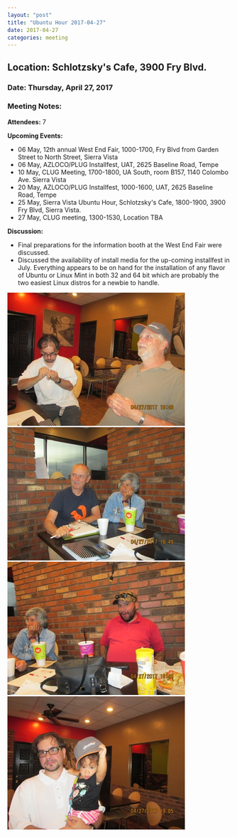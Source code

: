 ```yaml
---
layout: "post"
title: "Ubuntu Hour 2017-04-27"
date: 2017-04-27
categories: meeting
---
```


## Location: Schlotzsky's Cafe, 3900 Fry Blvd.

### Date: Thursday, April 27, 2017

### Meeting Notes:

**Attendees:** 7

**Upcoming Events:**

 * 06 May, 12th annual West End Fair, 1000-1700, Fry Blvd from Garden Street to North Street, Sierra Vista 
 * 06 May, AZLOCO/PLUG Installfest, UAT, 2625 Baseline Road, Tempe
 * 10 May, CLUG Meeting, 1700-1800, UA South, room B157, 1140 Colombo Ave. Sierra Vista
 * 20 May, AZLOCO/PLUG Installfest, 1000-1600, UAT, 2625 Baseline Road, Tempe
 * 25 May, Sierra Vista Ubuntu Hour, Schlotzsky's Cafe, 1800-1900, 3900 Fry Blvd, Sierra Vista.
 * 27 May, CLUG meeting, 1300-1530, Location TBA
 
**Discussion:**

 * Final preparations for the information booth at the West End Fair were discussed.
 * Discussed the availability of install media for the up-coming installfest in July.  Everything appears to be on hand for the installation of any flavor of Ubuntu or Linux Mint in both 32 and 64 bit which are probably the two easiest Linux distros for a newbie to handle.
 
![alt text](https://raw.githubusercontent.com/CochiseLinuxUsersGroup/CochiseLinuxUsersGroup.github.io/master/images/SierraVistaUbuntuHour_2017-04-27_1-400x400.JPG)
![alt text](https://raw.githubusercontent.com/CochiseLinuxUsersGroup/CochiseLinuxUsersGroup.github.io/master/images/SierraVistaUbuntuHour_2017-04-27_2-400x400.JPG)
![alt text](https://raw.githubusercontent.com/CochiseLinuxUsersGroup/CochiseLinuxUsersGroup.github.io/master/images/SierraVistaUbuntuHour_2017-04-27_3-400x400.JPG)
![alt text](https://raw.githubusercontent.com/CochiseLinuxUsersGroup/CochiseLinuxUsersGroup.github.io/master/images/SierraVistaUbuntuHour_2017-04-27_4-400x400.JPG)
